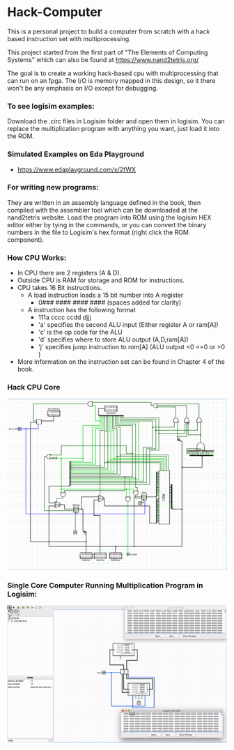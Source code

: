 # Hack-Computer

This is a personal project to build a computer from scratch with a hack based instruction set with multiprocessing. 

This project started from the first part of "The Elements of Computing Systems" which can also be found at https://www.nand2tetris.org/

The goal is to create a working hack-based cpu with multiprocessing that can run on an fpga. The I/O is memory mapped in this design, so it there won't be any emphasis on I/O except for debugging.

### To see logisim examples: 
Download the .circ files in Logisim folder and open them in logisim. You can replace the multiplication program with anything you want, just load it into the ROM.

### Simulated Examples on Eda Playground
* https://www.edaplayground.com/x/2fWX

### For writing new programs:
They are written in an assembly language defined in the book, then compiled with the assembler tool which can be downloaded at the nand2tetris website. Load the program into ROM using the logisim HEX editor either by tying in the commands, or you can convert the binary numbers in the file to Logisim's hex format (right click the ROM component).

### How CPU Works:

* In CPU there are 2 registers (A & D).
* Outside CPU is RAM for storage and ROM for instructions.
* CPU takes 16 Bit instructions.
    + A load instruction loads a 15 bit number into A register
        - 0### #### #### ####   (spaces added for clarity)
    + A instruction has the following format
        - 111a cccc ccdd djjj
        - 'a' specifies the second ALU input (Either register A or ram[A])
        - 'c' is the op code for the ALU
        - 'd' specifies where to store ALU output (A,D,ram[A])
        - 'j' specifies jump instruction to rom[A] (ALU output <0 ==0 or >0 )
* More information on the instruction set can be found in Chapter 4 of the book.
  

### Hack CPU Core
![Hack CPU in Logisim](Images/hack-cpu.png?raw=true "CPU Core")

### Single Core Computer Running Multiplication Program in Logisim:
![Hack Computer in Logisim](Images/hack-multiply.gif?raw=true "Multiplication Program")
